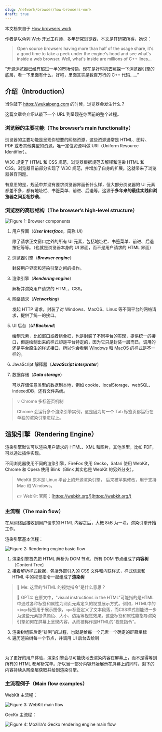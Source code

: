 ```yaml
---
slug: /network/browser/how-browsers-work
draft: true
---
```


本文档来自于 [How browsers work](https://web.dev/howbrowserswork/)

作者是以色列 Web 开发工程师，多年研究浏览器，本文是其研究所得，她说：

> Open source browsers having more than half of the usage share, it's a good time to take a peek under the engine's hood and see what's inside a web browser. Well, what's inside are millions of C++ lines…

“开源浏览器已经有超过一半的市场份额，现在是好时机去窥探一下浏览器引擎的底层，看一下里面有什么。好吧，里面其实是数百万行的 C++ 代码……”



## 介绍（Introduction）

当你敲下 https://wukaipeng.com 的时候，浏览器会发生什么？

这篇文章会介绍从敲下一个 URL 到呈现在你面前的整个过程。



### 浏览器的主要功能（The browser’s main functionality）

浏览器的主要功能是呈现你想要的网络资源，这些资源通常是 HTML、图片、PDF 或者其他类型的资源。唯一定位资源叫做 URI（Uniform Resource Identifier）。

W3C 规定了 HTML 和 CSS 规范，浏览器根据规范去解释和渲染 HTML 和 CSS。浏览器目前部分实现了 W3C 规范，并增加了自身的扩展，这就带来了浏览器兼容问题。

有意思的是，规范中并没有要求浏览器界面长什么样，但大部分浏览器的 UI 元素都差不多，都有地址栏、书签菜单、前进、后退等，这源于**多年来的最佳实践和浏览器之间互相抄袭**。



### 浏览器的高层结构（The browser’s high-level structure）

![Figure 1: Browser components](https://img.wukaipeng.com/2023/0924-212130-image-20230924212130882.png)



1. 用户界面（***User Interface***，简称 UI）

   除了请求正文窗口之外的所有 UI 元素，包括地址栏、书签菜单、前进、后退按钮等等。（也就是浏览器本身的 UI 界面，而不是用户请求的 HTML 界面）

2. 浏览器引擎（***Browser engine***）

   封装用户界面和渲染引擎之间的操作。

3. 渲染引擎（***Rendering engine***）

   解析并渲染用户请求的 HTML、CSS。

4. 网络请求（***Networking***）

   发起 HTTP 请求，封装了对 Windows、MacOS、Linux 等不同平台的网络请求，提供了统一的接口。

5. UI 后台（***UI Backend***）

   绘制元素，比如窗口或者组合框，也是封装了不同平台的实现，提供统一的接口，但是绘制出来的样式却是平台特定的，因为它只是封装一层而已，调用的还是平台原生的样式接口，所以你会看到 Windows 和 MacOS 的样式是不一样的。

6. JavaScript 解释器（***JavaScript interpreter***）

7. 数据存储（***Data storage***）

   可以存储任意类型的数据到本地，例如 cookie、localStorage、webSQL、IndexedDB，还有文件系统。



> 💡 Chrome 多标签页机制
>
> Chrome 会运行多个渲染引擎实例，这是因为每一个 Tab 标签页都运行在单独的渲染引擎进程上。



## 渲染引擎（Rendering Engine）

渲染引擎默认可以渲染用户请求的 HTML、XML 和图片，其他类型，比如 PDF，可以通过插件实现。

不同浏览器使用不同的渲染引擎，FireFox 使用 Gecko，Safari 使用 WebKit，Chrome 和 Opera 使用 Blink（Blink 其实也是 WebKit 的另外分支）。

> WebKit 原本是 Linux 平台上的开源渲染引擎， 后来被苹果修改，用于支持 Mac 和 Windows。
>
> 👉 WebKit 官网：[https://webkit.org/](https://webkit.org/)

### 主流程（The main flow）

在从网络层接收到用户请求的 HTML 内容之后，大概 8kB 为一块，渲染引擎开始工作。

渲染引擎基本流程：

![Figure 2: Rendering engine basic flow](https://img.wukaipeng.com/2023/0924-211228-image-20230924211228730.png)



1. 渲染引擎首先把 HTML 解析为 DOM 节点，所有 DOM 节点组成了**内容树**（Content Tree)
2. 接着解析样式数据，包括外部引入的 CSS 文件和内联样式，样式信息和 HTML 中的视觉指令一起组成了**渲染树**

> 🧐 Me: 这里的“HTML 的视觉指令”是什么意思？
>
> 🤖 GPT4: 在原文中，"visual instructions in the HTML"可能指的是HTML中通过各种标签和属性为网页元素定义的视觉展示方式。例如，HTML中的`<img>`标签用于展示图像，`<p>`标签定义了文本段落，而CSS样式则能进一步为这些元素提供颜色、大小、边距等视觉效果。这些标签和属性能指导渲染引擎如何在屏幕上呈现内容，从而被称作是HTML的“视觉指令”。

3. 渲染树组装后走“排列”的过程，也就是给每一个元素一个确定的屏幕坐标
4. 遍历渲染树每一个节点，并调用 UI 后台去绘制

<br />

为了更好的用户体验，渲染引擎会尽可能快地去渲染内容在屏幕上，而不是得等到所有的 HTML 都解析完毕。所以当一部分内容开始展示在屏幕上的同时，剩下的内容持续从网络层获取并给到渲染引擎。

### 主流程例子（Main flow examples）

WebKit 主流程：

![Figure 3: WebKit main flow](https://img.wukaipeng.com/2024/10/28-1730104552772-JjpGVW-image-20241028154858040.png)

GecKo 主流程：

![Figure 4: Mozilla's Gecko rendering engine main flow](https://img.wukaipeng.com/2024/10/28-1730106696087-Jkyf8F-mozillas-gecko-rendering-b18e445544965.jpg)






